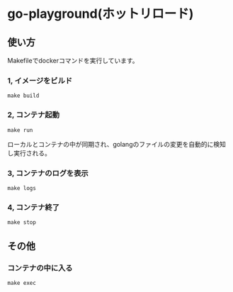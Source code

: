 # go-playground(ホットリロード)
## 使い方
Makefileでdockerコマンドを実行しています。
### 1, イメージをビルド
```
make build
```
### 2, コンテナ起動
```
make run
```
ローカルとコンテナの中が同期され、golangのファイルの変更を自動的に検知し実行される。
### 3, コンテナのログを表示
```
make logs
```
### 4, コンテナ終了
```
make stop
```
## その他
### コンテナの中に入る
```
make exec
```
